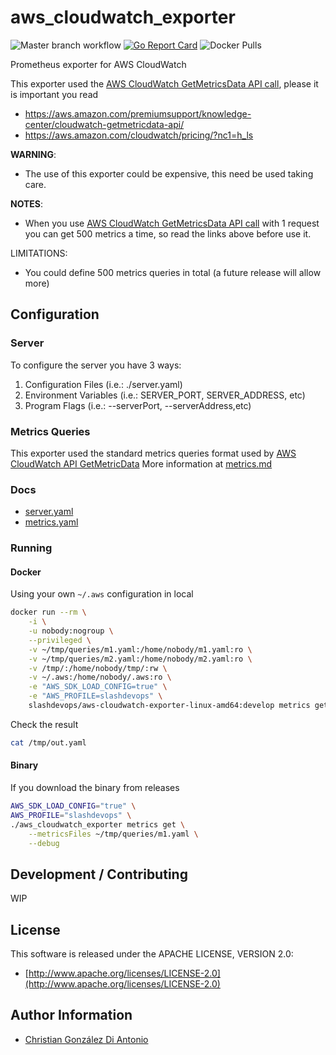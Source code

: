 # aws_cloudwatch_exporter

![Master branch workflow](https://github.com/slashdevops/aws_cloudwatch_exporter/workflows/Master%20branch%20workflow/badge.svg?branch=master)
[![Go Report Card](https://goreportcard.com/badge/github.com/slashdevops/aws_cloudwatch_exporter)](https://goreportcard.com/report/github.com/slashdevops/aws_cloudwatch_exporter)
![Docker Pulls](https://img.shields.io/docker/pulls/slashdevops/aws_cloudwatch_exporter.svg?maxAge=604800)

Prometheus exporter for AWS CloudWatch

This exporter used the [AWS CloudWatch GetMetricsData API call](https://docs.aws.amazon.com/AmazonCloudWatch/latest/APIReference/API_GetMetricData.html), please it is important you read

* https://aws.amazon.com/premiumsupport/knowledge-center/cloudwatch-getmetricdata-api/
* https://aws.amazon.com/cloudwatch/pricing/?nc1=h_ls

**WARNING**: 

* The use of this exporter could be expensive, this need be used taking care.

**NOTES**: 

* When you use [AWS CloudWatch GetMetricsData API call](https://docs.aws.amazon.com/AmazonCloudWatch/latest/APIReference/API_GetMetricData.html) with 1 request you can get 500 metrics a time, so
read the links above before use it.

LIMITATIONS:

* You could define 500 metrics queries in total (a future release will allow more)

## Configuration

### Server

To configure the server you have 3 ways:

1. Configuration Files   (i.e.: ./server.yaml)
2. Environment Variables (i.e.: SERVER_PORT, SERVER_ADDRESS, etc)
3. Program Flags         (i.e.: --serverPort, --serverAddress,etc)

### Metrics Queries

This exporter used the standard metrics queries format used by [AWS CloudWatch API GetMetricData](https://docs.aws.amazon.com/AmazonCloudWatch/latest/APIReference/API_GetMetricData.html)
More information at [metrics.md](docs/metrics.md)

### Docs

* [server.yaml](docs/server.md)
* [metrics.yaml](docs/metrics.md)

### Running

#### Docker

Using your own `~/.aws` configuration in local
 
```bash
docker run --rm \
    -i \
    -u nobody:nogroup \
    --privileged \
    -v ~/tmp/queries/m1.yaml:/home/nobody/m1.yaml:ro \
    -v ~/tmp/queries/m2.yaml:/home/nobody/m2.yaml:ro \
    -v /tmp/:/home/nobody/tmp/:rw \
    -v ~/.aws:/home/nobody/.aws:ro \
    -e "AWS_SDK_LOAD_CONFIG=true" \
    -e "AWS_PROFILE=slashdevops" \
    slashdevops/aws-cloudwatch-exporter-linux-amd64:develop metrics get --metricsFiles /home/nobody/m1.yaml --outFile /home/nobody/tmp/out.yaml 
```

Check the result

```bash
cat /tmp/out.yaml 
```

#### Binary

If you download the binary from releases 

```bash
AWS_SDK_LOAD_CONFIG="true" \
AWS_PROFILE="slashdevops" \
./aws_cloudwatch_exporter metrics get \
    --metricsFiles ~/tmp/queries/m1.yaml \
    --debug
```

## Development / Contributing

WIP

## License

This software is released under the APACHE LICENSE, VERSION 2.0:

* [http://www.apache.org/licenses/LICENSE-2.0](http://www.apache.org/licenses/LICENSE-2.0)

## Author Information

* [Christian González Di Antonio](https://github.com/christiangda)